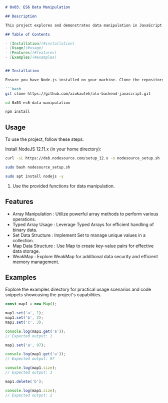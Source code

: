

```markdown
# 0x03. ES6 Data Manipulation

## Description

This project explores and demonstrates data manipulation in JavaScript using ES6 features. The primary focus is on leveraging the power of Array, Typed Array, Set Data Structure, Map Data Structure, and WeakMap for effective data handling.

## Table of Contents

- [Installation](#installation)
- [Usage](#usage)
- [Features](#features)
- [Examples](#examples)


## Installation

Ensure you have Node.js installed on your machine. Clone the repository and install dependencies.

```bash
git clone https://github.com/azukauteh/alx-backend-javascript.git

cd 0x03-es6-data-manipulation

npm install
```

## Usage

To use the project, follow these steps:

Install NodeJS 12.11.x
(in your home directory):

```bash
curl -sL https://deb.nodesource.com/setup_12.x -o nodesource_setup.sh

sudo bash nodesource_setup.sh

sudo apt install nodejs -y
```

1. Use the provided functions for data manipulation.


## Features

- Array Manipulation : Utilize powerful array methods to perform various operations.
- Typed Array Usage : Leverage Typed Arrays for efficient handling of binary data.
- Set Data Structure : Implement Set to manage unique values in a collection.
- Map Data Structure : Use Map to create key-value pairs for effective data storage.
-  WeakMap : Explore WeakMap for additional data security and efficient memory management.

## Examples

Explore the examples directory for practical usage scenarios and code snippets showcasing the project's capabilities.

```javascript
const map1 = new Map();

map1.set('a', 1);
map1.set('b', 2);
map1.set('c', 3);

console.log(map1.get('a'));
// Expected output: 1

map1.set('a', 97);

console.log(map1.get('a'));
// Expected output: 97

console.log(map1.size);
// Expected output: 3

map1.delete('b');

console.log(map1.size);
// Expected output: 2

```

